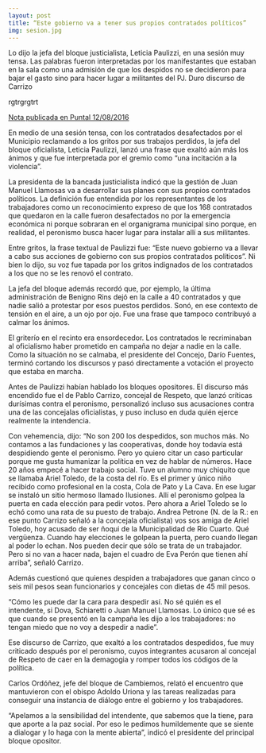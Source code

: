 ```yaml
---
layout: post
title: “Este gobierno va a tener sus propios contratados políticos”
img: sesion.jpg
---
```


Lo dijo la jefa del bloque justicialista, Leticia Paulizzi, en una sesión muy tensa. Las palabras fueron interpretadas por los manifestantes que estaban en la sala como una admisión de que los despidos no se decidieron para bajar el gasto sino para hacer lugar a militantes del PJ. Duro discurso de Carrizo

rgtrgrgtrt

[Nota publicada en Puntal 12/08/2016](http://www.puntal.com.ar/noticia_ed_anteriores.php?id=223205)

En medio de una sesión tensa, con los contratados desafectados por el Municipio reclamando a los gritos por sus trabajos perdidos, la jefa del bloque oficialista, Leticia Paulizzi, lanzó una frase que exaltó aún más los ánimos y que fue interpretada por el gremio como “una incitación a la violencia”.

La presidenta de la bancada justicialista indicó que la gestión de Juan Manuel Llamosas va a desarrollar sus planes con sus propios contratados políticos. La definición fue entendida por los representantes de los trabajadores como un reconocimiento expreso de que los 168 contratados que quedaron en la calle fueron desafectados no por la emergencia económica ni porque sobraran en el organigrama municipal sino porque, en realidad, el peronismo busca hacer lugar para instalar allí a sus militantes.

Entre gritos, la frase textual de Paulizzi fue: “Este nuevo gobierno va a llevar a cabo sus acciones de gobierno con sus propios contratados políticos”. Ni bien lo dijo, su voz fue tapada por los gritos indignados de los contratados a los que no se les renovó el contrato.

La jefa del bloque además recordó que, por ejemplo, la última administración de Benigno Rins dejó en la calle a 40 contratados y que nadie salió a protestar por esos puestos perdidos. Sonó, en ese contexto de tensión en el aire, a un ojo por ojo. Fue una frase que tampoco contribuyó a calmar los ánimos.

El griterío en el recinto era ensordecedor. Los contratados le recriminaban al oficialismo haber prometido en campaña no dejar a nadie en la calle. Como la situación no se calmaba, el presidente del Concejo, Darío Fuentes, terminó cortando los discursos y pasó directamente a votación el proyecto que estaba en marcha.

Antes de Paulizzi habían hablado los bloques opositores. El discurso más encendido fue el de Pablo Carrizo, concejal de Respeto, que lanzó críticas durísimas contra el peronismo, personalizó incluso sus acusaciones contra una de las concejalas oficialistas, y puso incluso en duda quién ejerce realmente la intendencia.

Con vehemencia, dijo: “No son 200 los despedidos, son muchos más. No contamos a las fundaciones y las cooperativas, donde hoy todavía está despidiendo gente el peronismo. Pero yo quiero citar un caso particular porque me gusta humanizar la política en vez de hablar de números. Hace 20 años empecé a hacer trabajo social. Tuve un alumno muy chiquito que se llamaba Ariel Toledo, de la costa del río. Es el primer y único niño recibido como profesional en la costa, Cola de Pato y La Cava. En ese lugar se instaló un sitio hermoso llamado Ilusiones. Allí el peronismo golpea la puerta en cada elección para pedir votos. Pero ahora a Ariel Toledo se lo echó como una rata de su puesto de trabajo. Andrea Petrone (N. de la R.: en ese punto Carrizo señaló a la concejala oficialista) vos sos amiga de Ariel Toledo, hoy acusado de ser ñoqui de la Municipalidad de Río Cuarto. Qué vergüenza. Cuando hay elecciones le golpean la puerta, pero cuando llegan al poder lo echan. Nos pueden decir que sólo se trata de un trabajador. Pero si no van a hacer nada, bajen el cuadro de Eva Perón que tienen ahí arriba”, señaló Carrizo.

Además cuestionó que quienes despiden a trabajadores que ganan cinco o seis mil pesos sean funcionarios y concejales con dietas de 45 mil pesos.

“Cómo les puede dar la cara para despedir así. No sé quién es el intendente, si Dova, Schiaretti o Juan Manuel Llamosas. Lo único que sé es que cuando se presentó en la campaña les dijo a los trabajadores: no tengan miedo que no voy a despedir a nadie”.

Ese discurso de Carrizo, que exaltó a los contratados despedidos, fue muy criticado después por el peronismo, cuyos integrantes acusaron al concejal de Respeto de caer en la demagogia y romper todos los códigos de la política.

Carlos Ordóñez, jefe del bloque de Cambiemos, relató el encuentro que mantuvieron con el obispo Adoldo Uriona y las tareas realizadas para conseguir una instancia de diálogo entre el gobierno y los trabajadores.

“Apelamos a la sensibilidad del intendente, que sabemos que la tiene, para que aporte a la paz social. Por eso le pedimos humildemente que se siente a dialogar y lo haga con la mente abierta”, indicó el presidente del principal bloque opositor.
